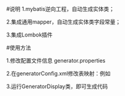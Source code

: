 #说明
1.mybatis逆向工程，自动生成实体类；

2.集成通用mapper，自动生成实体类字段常量；

3.集成Lombok插件

#使用方法

1.修改配置文件信息 generator.properties

2.在generatorConfig.xml修改表映射：例如<table tableName="monitor_result" >

3.运行GeneratorDisplay类，即可生成代码
